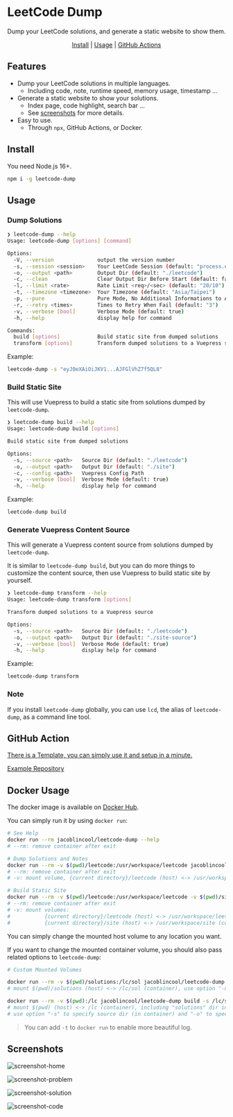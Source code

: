 # LeetCode Dump

<p align="center">
  Dump your LeetCode solutions, and generate a static website to show them.
</p>

<p align="center">
  <a href="#install">Install</a> |
  <a href="#usage">Usage</a> |
  <a href="#github-action">GitHub Actions</a>
</p>

## Features

- Dump your LeetCode solutions in multiple languages.
  - Including code, note, runtime speed, memory usage, timestamp ...
- Generate a static website to show your solutions.
  - Index page, code highlight, search bar ...
  - See [screenshots](#screenshots) for more details.
- Easy to use.
  - Through `npx`, GitHub Actions, or Docker.

## Install

You need Node.js 16+.

```sh
npm i -g leetcode-dump
```

## Usage

### Dump Solutions

```sh
❯ leetcode-dump --help
Usage: leetcode-dump [options] [command]

Options:
  -V, --version              output the version number
  -s, --session <session>    Your LeetCode Session (default: "process.env.LEETCODE_SESSION")
  -o, --output <path>        Output Dir (default: "./leetcode")
  -c, --clean                Clear Output Dir Before Start (default: false)
  -l, --limit <rate>         Rate Limit <req>/<sec> (default: "20/10")
  -t, --timezone <timezone>  Your Timezone (default: "Asia/Taipei")
  -p, --pure                 Pure Mode, No Additional Informations to Add (default: false)
  -r, --retry <times>        Times to Retry When Fail (default: "3")
  -v, --verbose [bool]       Verbose Mode (default: true)
  -h, --help                 display help for command

Commands:
  build [options]            Build static site from dumped solutions
  transform [options]        Transform dumped solutions to a Vuepress source
```

Example:

```sh
leetcode-dump -s "eyJ0eXAiOiJKV1...AJFGlVhZ7f5QL8"
```

### Build Static Site

This will use Vuepress to build a static site from solutions dumped by `leetcode-dump`.

```sh
❯ leetcode-dump build --help
Usage: leetcode-dump build [options]

Build static site from dumped solutions

Options:
  -s, --source <path>   Source Dir (default: "./leetcode")
  -o, --output <path>   Output Dir (default: "./site")
  -c, --config <path>   Vuepress Config Path
  -v, --verbose [bool]  Verbose Mode (default: true)
  -h, --help            display help for command
```

Example:

```sh
leetcode-dump build
```

### Generate Vuepress Content Source

This will generate a Vuepress content source from solutions dumped by `leetcode-dump`.

It is similar to `leetcode-dump build`, but you can do more things to customize the content source, then use Vuepress to build static site by yourself.

```sh
❯ leetcode-dump transform --help
Usage: leetcode-dump transform [options]

Transform dumped solutions to a Vuepress source

Options:
  -s, --source <path>   Source Dir (default: "./leetcode")
  -o, --output <path>   Output Dir (default: "./site-source")
  -v, --verbose [bool]  Verbose Mode (default: true)
  -h, --help            display help for command
```

Example:

```sh
leetcode-dump transform
```

### Note

If you install `leetcode-dump` globally, you can use `lcd`, the alias of `leetcode-dump`, as a command line tool.

## GitHub Action

[There is a Template, you can simply use it and setup in a minute.](https://github.com/JacobLinCool/LeetCode-Solutions-Template)

[Example Repository](https://github.com/JacobLinCool/LeetCode-Solutions)

## Docker Usage

The docker image is available on [Docker Hub](https://hub.docker.com/r/jacoblincool/leetcode-dump).

You can simply run it by using `docker run`:

```sh
# See Help
docker run --rm jacoblincool/leetcode-dump --help
# --rm: remove container after exit
```

```sh
# Dump Solutions and Notes
docker run --rm -v $(pwd)/leetcode:/usr/workspace/leetcode jacoblincool/leetcode-dump -s "YOUR_LEETCODE_SESSION"
# --rm: remove container after exit
# -v: mount volume, {current directory}/leetcode (host) <-> /usr/workspace/leetcode (container)
```

```sh
# Build Static Site
docker run --rm -v $(pwd)/leetcode:/usr/workspace/leetcode -v $(pwd)/site:/usr/workspace/site jacoblincool/leetcode-dump build
# --rm: remove container after exit
# -v: mount volumes:
#           {current directory}/leetcode (host) <-> /usr/workspace/leetcode (container)
#           {current directory}/site (host) <-> /usr/workspace/site (container)
```

You can simply change the mounted host volume to any location you want.

If you want to change the mounted container volume, you should also pass related options to `leetcode-dump`:

```sh
# Custom Mounted Volumes

docker run --rm -v $(pwd)/solutions:/lc/sol jacoblincool/leetcode-dump -s "YOUR_LEETCODE_SESSION" -o /lc/sol
# mount $(pwd)/solutions (host) <-> /lc/sol (container), use option "-o" to specify output dir (in container)

docker run --rm -v $(pwd):/lc jacoblincool/leetcode-dump build -s /lc/solutions -o /lc/site
# mount $(pwd) (host) <-> /lc (container), including "solutions" dir in previous step
# use option "-s" to specify source dir (in container) and "-o" to specify output dir (in container)
```

> You can add `-t` to `docker run` to enable more beautiful log.

## Screenshots

![screenshot-home](./screenshots/screenshot-home.png)

![screenshot-problem](./screenshots/screenshot-problem.png)

![screenshot-solution](./screenshots/screenshot-solution.png)

![screenshot-code](./screenshots/screenshot-code.png)
